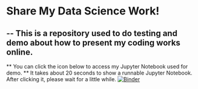 # Share My Data Science Work!
## -- This is a repository used to do testing and demo about how to present my coding works online.

** You can click the icon below to access my Jupyter Notebook used for demo. **
It takes about 20 seconds to show a runnable Jupyter Notebook. After clicking it, please wait for a little while.
[![Binder](https://mybinder.org/badge_logo.svg)](https://mybinder.org/v2/gh/twoolong/demo.git/master)

